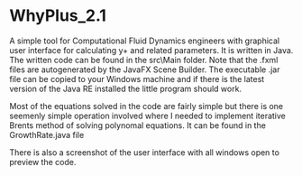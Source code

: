 # WhyPlus_2.1
A simple tool for Computational Fluid Dynamics engineers with graphical user interface for calculating y+ and related parameters. It is written in Java.
The written code can be found in the src\Main folder. Note that the .fxml files are autogenerated by the JavaFX Scene Builder.
The executable .jar file can be copied to your Windows machine and if there is the latest version of the Java RE installed the little program should work.

Most of the equations solved in the code are fairly simple but there is one seemenly simple operation involved where I needed to implement iterative Brents method of solving polynomal equations. It can be found in the GrowthRate.java file

There is also a screenshot of the user interface with all windows open to preview the code.
